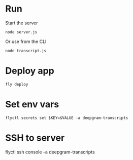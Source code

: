 # Run

Start the server
```
node server.js
```

Or use from the CLI
```
node transcript.js
```

# Deploy app

```
fly deploy
```

# Set env vars

```
flyctl secrets set $KEY=$VALUE -a deepgram-transcripts
```

# SSH to server

flyctl ssh console -a deepgram-transcripts